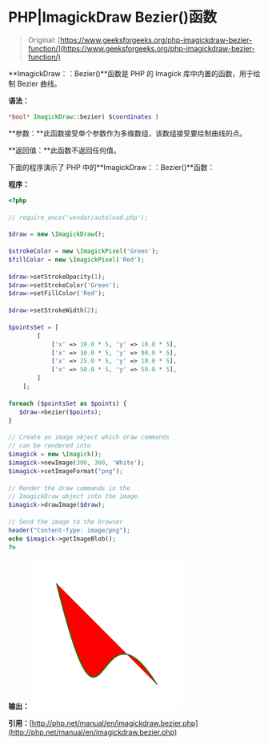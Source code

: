# PHP|ImagickDraw Bezier()函数

> Original: [https://www.geeksforgeeks.org/php-imagickdraw-bezier-function/](https://www.geeksforgeeks.org/php-imagickdraw-bezier-function/)

**ImagickDraw：：Bezier()**函数是 PHP 的 Imagick 库中内置的函数，用于绘制 Bezier 曲线。

**语法：**

```php
*bool* ImagickDraw::bezier( $coordinates )
```

**参数：**此函数接受单个参数作为多维数组，该数组接受要绘制曲线的点。

**返回值：**此函数不返回任何值。

下面的程序演示了 PHP 中的**ImagickDraw：：Bezier()**函数：

**程序：**

```php
<?php

// require_once('vendor/autoload.php');

$draw = new \ImagickDraw();

$strokeColor = new \ImagickPixel('Green');
$fillColor = new \ImagickPixel('Red');

$draw->setStrokeOpacity(1);
$draw->setStrokeColor('Green');
$draw->setFillColor('Red');

$draw->setStrokeWidth(2);

$pointsSet = [
        [
            ['x' => 10.0 * 5, 'y' => 10.0 * 5],
            ['x' => 30.0 * 5, 'y' => 90.0 * 5],
            ['x' => 25.0 * 5, 'y' => 10.0 * 5],
            ['x' => 50.0 * 5, 'y' => 50.0 * 5],
        ]
    ];

foreach ($pointsSet as $points) {
   $draw->bezier($points);
}

// Create an image object which draw commands 
// can be rendered into
$imagick = new \Imagick();
$imagick->newImage(300, 300, 'White');
$imagick->setImageFormat("png");

// Render the draw commands in the 
// ImagickDraw object into the image.
$imagick->drawImage($draw);

// Send the image to the browser
header("Content-Type: image/png");
echo $imagick->getImageBlob();
?>
```

**输出：**
![](img/6d661853d041bcd6753be7abb220257f.png)

**引用：**[http://php.net/manual/en/imagickdraw.bezier.php](http://php.net/manual/en/imagickdraw.bezier.php)